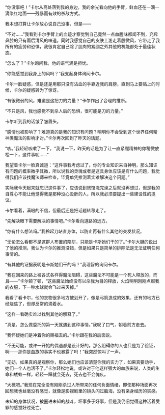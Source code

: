 “你没事吧！”卡尔从高处落到我的身边，我的余光看向他的手臂，鲜血还在一滴一滴染红地面——残暴而有效的杀敌方式。

我本想打算让卡尔放心说自己没事，但是——

“不对……”我看到卡尔手臂上的血迹才察觉到自己竟然一点血腥味都闻不到，充斥鼻腔的只有雨后清风的味道。同时我感觉自己的皮肤上游走着股微风，它带走了我所有的疲劳和恐惧，我很肯定自己除了肌肉的紧绷之外其他的机能都处于最佳状态。

“怎么了？”卡尔询问我，他的语气满是担忧。

“你能感觉到我身上的风吗？”我支起身体询问卡尔。

卡尔一脸疑惑，但是还是用那只没有沾血的手靠近我的肩膀，直到马上要贴上的时候，卡尔的疑惑转为了惊讶。

“有很微弱的风，难道是这把刀的力量？”卡尔作出了合理的推断。

“不只是风，我也感觉不到杀人后的恐惧，很可能是刀的力量。”

卡尔听到我的话皱了皱眉头。

“感情也被影响了？难道真的是我的知识有问题？明明你不会受到这个世界任何精神类魔法的影响才对。”卡尔再次回到了昨天的话题。

“咳。”我轻轻咳嗽了一下，“我说一下，昨天的话是为了让一直紧绷精神的你稍微放松一下，这件事呢……”

我望着卡尔一脸真诚道：“这件事我考虑过了，你的专业知识来自神明，那么知识有问题的概率微乎其微，所以说我的灵魂或者是这具身体应该是有什么问题，我觉得我们应该找魔法师来检查，毕竟单凭推测着实难解决这个问题。”

实际我今天起来就忘记这件事了，应该说到旅馆洗完澡之后就没再想过，但是我的自尊心不能让他觉得我是那种没心没肺的人，所以我必须要提出一些建设性的提议。

卡尔看着，满眼的不信，但最后还是把话题转移走了。

“先解决眼下需要解决的事情吧。”卡尔看向道路的远方。

“你有什么想法吗。”我拎起刀站直身体，以防止再有什么其他的突发状况。

“无论怎么看都不是这群人布置的陷阱，只能是卡斯她们干的了。”卡尔大胆的说出了他的推测，我认为卡尔的推测没错，但是如果只是简单的排除法是无法证明任何事情的。

“有其他的证据表明是卡斯她们干的吗？”我理智的询问卡尔。

“我在回来的路上被各式各样得魔法阻碍，这些魔法不可能是一个死人释放的，而且——”卡尔顿了顿，“这些魔法始终没有以杀我为目的释放，火焰明明刚刚点燃我的衣服，下一秒水球就会飞过来灭掉。”

我看了看卡尔，他的衣物很多地方被划开了，像是弓箭造成的效果，还有的地方已经烧焦了，但却反常的滴着水。

“这样一看确实难以找到其他的解释了。”

“真是，怎么做委托的第一天就遇到这种事情。”我叹了口气，朝着前方走去。

“我怀疑她们是冲着你的赐福去的。”卡尔跟在我的后面说。

“不无可能，或许一开始的偶遇都是设计好的，那么阻碍你的人也只是为了验证，啊——那你是血族的事实不也暴露了吗！”我突然惊叫了一声。

“无妨，如果真的是观察你，那么她们也应该清楚你我的实力了，如果真要动手，她们一个人也活不了。”卡尔轻松地说，或许对于他这样强大的血族来说，人类的生命和蝼蚁一样，轻轻一踩就会死去，死去也不会愧疚。

“大概吧。”我现在完全没有刚刚杀过人所带来的任何负面情绪，即使那种场面再次回想我也丝毫没有感觉，就像是影视剧里的镜头闪过脑海，没有亲身经历的实感。

未知的身体状况，被圈进未知的战斗，坏事多于好事，但是我仍旧觉得这种活着受罪的感觉好过死亡。

